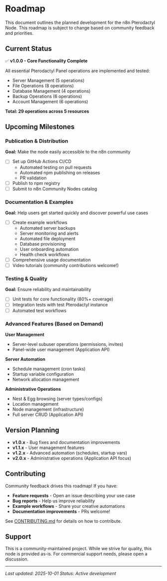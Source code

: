 # Roadmap

This document outlines the planned development for the n8n Pterodactyl Node. This roadmap is subject to change based on community feedback and priorities.

## Current Status

✅ **v1.0.0 - Core Functionality Complete**

All essential Pterodactyl Panel operations are implemented and tested:
- Server Management (5 operations)
- File Operations (8 operations)
- Database Management (4 operations)
- Backup Operations (6 operations)
- Account Management (6 operations)

**Total: 29 operations across 5 resources**

## Upcoming Milestones

### Publication & Distribution

**Goal:** Make the node easily accessible to the n8n community

- [ ] Set up GitHub Actions CI/CD
  - Automated testing on pull requests
  - Automated npm publishing on releases
  - PR validation
- [ ] Publish to npm registry
- [ ] Submit to n8n Community Nodes catalog

### Documentation & Examples

**Goal:** Help users get started quickly and discover powerful use cases

- [ ] Create example workflows
  - Automated server backups
  - Server monitoring and alerts
  - Automated file deployment
  - Database provisioning
  - User onboarding automation
  - Health check workflows
- [ ] Comprehensive usage documentation
- [ ] Video tutorials (community contributions welcome!)

### Testing & Quality

**Goal:** Ensure reliability and maintainability

- [ ] Unit tests for core functionality (80%+ coverage)
- [ ] Integration tests with test Pterodactyl instance
- [ ] Automated test workflows

### Advanced Features (Based on Demand)

**User Management**
- Server-level subuser operations (permissions, invites)
- Panel-wide user management (Application API)

**Server Automation**
- Schedule management (cron tasks)
- Startup variable configuration
- Network allocation management

**Administrative Operations**
- Nest & Egg browsing (server types/configs)
- Location management
- Node management (infrastructure)
- Full server CRUD (Application API)

## Version Planning

- **v1.0.x** - Bug fixes and documentation improvements
- **v1.1.x** - User management features
- **v1.2.x** - Advanced automation (schedules, startup vars)
- **v2.0.x** - Administrative operations (Application API focus)

## Contributing

Community feedback drives this roadmap! If you have:
- **Feature requests** - Open an issue describing your use case
- **Bug reports** - Help us improve reliability
- **Example workflows** - Share your creative automations
- **Documentation improvements** - PRs welcome!

See [CONTRIBUTING.md](CONTRIBUTING.md) for details on how to contribute.

## Support

This is a community-maintained project. While we strive for quality, this node is provided as-is. For commercial support needs, please open a discussion.

---

*Last updated: 2025-10-01*
*Status: Active development*
